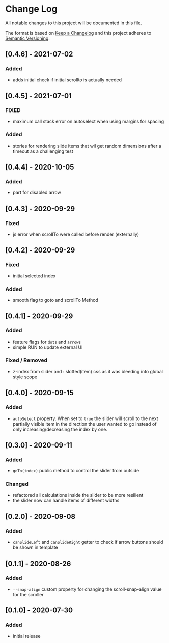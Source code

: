 # Change Log

All notable changes to this project will be documented in this file.

The format is based on [Keep a Changelog](http://keepachangelog.com/) and this project adheres to [Semantic Versioning](http://semver.org/).

<!--
   PRs should document their user-visible changes (if any) in the
   Unreleased section, uncommenting the header as necessary.
-->

<!-- ## Unreleased -->
<!-- ### Added -->
<!-- ### Changed -->
<!-- ### Removed -->
<!-- ### Fixed -->

## [0.4.6] - 2021-07-02

### Added

-   adds initial check if initial scrollto is actually needed

## [0.4.5] - 2021-07-01

### FIXED

-   maximum call stack error on autoselect when using margins for spacing

### Added

-   stories for rendering slide items that wil get random dimensions after a timeout as a challenging test

## [0.4.4] - 2020-10-05

### Added

-   part for disabled arrow

## [0.4.3] - 2020-09-29

### Fixed

-   js error when scrollTo were called before render (externally)

## [0.4.2] - 2020-09-29

### Fixed

-   initial selected index

### Added

-   smooth flag to goto and scrollTo Method

## [0.4.1] - 2020-09-29

### Added

-   feature flags for `dots` and `arrows`
-   simple RUN to update external UI

### Fixed / Removed

-   z-index from slider and ::slotted(item) css as it was bleeding into global style scope

## [0.4.0] - 2020-09-15

### Added

-   `autoSelect` property. When set to `true` the slider will scroll to the next partially visible item in the direction the user wanted to go instead of only increasing/decreasing the index by one.

## [0.3.0] - 2020-09-11

### Added

-   `goTo(index)` public method to control the slider from outside

### Changed

-   refactored all calculations inside the slider to be more resilient
-   the slider now can handle items of different widths

## [0.2.0] - 2020-09-08

### Added

-   `canSlideLeft` and `canSlideRight` getter to check if arrow buttons should be shown in template

## [0.1.1] - 2020-08-26

### Added

-   `--snap-align` custom property for changing the scroll-snap-align value for the scroller

## [0.1.0] - 2020-07-30

### Added

-   initial release
